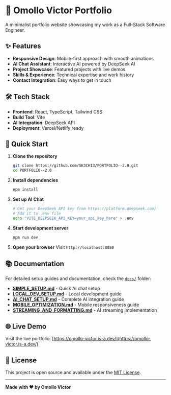 # 🚀 Omollo Victor Portfolio

A minimalist portfolio website showcasing my work as a Full-Stack Software Engineer.

## ✨ Features

- **Responsive Design**: Mobile-first approach with smooth animations
- **AI Chat Assistant**: Interactive AI powered by DeepSeek AI
- **Project Showcase**: Featured projects with live demos
- **Skills & Experience**: Technical expertise and work history
- **Contact Integration**: Easy ways to get in touch

## 🛠️ Tech Stack

- **Frontend**: React, TypeScript, Tailwind CSS
- **Build Tool**: Vite
- **AI Integration**: DeepSeek API
- **Deployment**: Vercel/Netlify ready

## 🚀 Quick Start

1. **Clone the repository**
   ```bash
   git clone https://github.com/SK3CHI3/PORTFOLIO--2.0.git
   cd PORTFOLIO--2.0
   ```

2. **Install dependencies**
   ```bash
   npm install
   ```

3. **Set up AI Chat**
   ```bash
   # Get your DeepSeek API key from https://platform.deepseek.com/
   # Add it to .env file
   echo "VITE_DEEPSEEK_API_KEY=your_api_key_here" > .env
   ```

4. **Start development server**
   ```bash
   npm run dev
   ```

5. **Open your browser**
   Visit `http://localhost:8080`

## 📚 Documentation

For detailed setup guides and documentation, check the [`docs/`](./docs/) folder:

- **[SIMPLE_SETUP.md](./docs/SIMPLE_SETUP.md)** - Quick AI chat setup
- **[LOCAL_DEV_SETUP.md](./docs/LOCAL_DEV_SETUP.md)** - Local development guide
- **[AI_CHAT_SETUP.md](./docs/AI_CHAT_SETUP.md)** - Complete AI integration guide
- **[MOBILE_OPTIMIZATION.md](./docs/MOBILE_OPTIMIZATION.md)** - Mobile responsiveness guide
- **[STREAMING_AND_FORMATTING.md](./docs/STREAMING_AND_FORMATTING.md)** - AI streaming implementation

## 🌐 Live Demo

Visit the live portfolio: [https://omollo-victor.is-a.dev/](https://omollo-victor.is-a.dev/)

## 📝 License

This project is open source and available under the [MIT License](LICENSE).

---

**Made with ❤️ by Omollo Victor**
